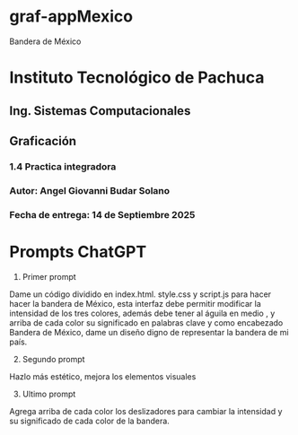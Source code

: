 # graf-appMexico
Bandera de México
# Instituto Tecnológico de Pachuca
## Ing. Sistemas Computacionales
## Graficación
### 1.4 Practica integradora
### Autor: Angel Giovanni Budar Solano
### Fecha de entrega: 14 de Septiembre 2025

# Prompts ChatGPT

 1. Primer prompt

Dame un código dividido en index.html. style.css y script.js para hacer hacer la bandera de México, esta interfaz debe permitir modificar la intensidad de los tres colores, además debe tener al águila en medio , y arriba de cada color su significado en palabras clave y como encabezado Bandera de México, dame un diseño digno de representar la bandera de mi país.

2. Segundo prompt
   
Hazlo más estético, mejora los elementos visuales

3. Ultimo prompt
   
Agrega arriba de cada color los deslizadores para cambiar la intensidad y su significado de cada color de la bandera.
